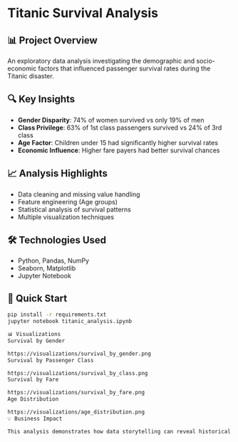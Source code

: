 # Titanic Survival Analysis

## 📊 Project Overview
An exploratory data analysis investigating the demographic and socio-economic factors that influenced passenger survival rates during the Titanic disaster.

## 🔍 Key Insights
- **Gender Disparity**: 74% of women survived vs only 19% of men
- **Class Privilege**: 63% of 1st class passengers survived vs 24% of 3rd class  
- **Age Factor**: Children under 15 had significantly higher survival rates
- **Economic Influence**: Higher fare payers had better survival chances

## 📈 Analysis Highlights
- Data cleaning and missing value handling
- Feature engineering (Age groups)
- Statistical analysis of survival patterns
- Multiple visualization techniques

## 🛠 Technologies Used
- Python, Pandas, NumPy
- Seaborn, Matplotlib
- Jupyter Notebook

## 🚀 Quick Start
```bash
pip install -r requirements.txt
jupyter notebook titanic_analysis.ipynb

📊 Visualizations
Survival by Gender

https://visualizations/survival_by_gender.png
Survival by Passenger Class

https://visualizations/survival_by_class.png
Survival by Fare

https://visualizations/survival_by_fare.png
Age Distribution

https://visualizations/age_distribution.png
💡 Business Impact

This analysis demonstrates how data storytelling can reveal historical patterns and inform safety protocols for modern transportation systems.
